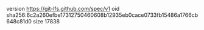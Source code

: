 version https://git-lfs.github.com/spec/v1
oid sha256:6c2a260efbe17312750460608b12935eb0cace0733fb15486a1766cb648c81d0
size 17838
